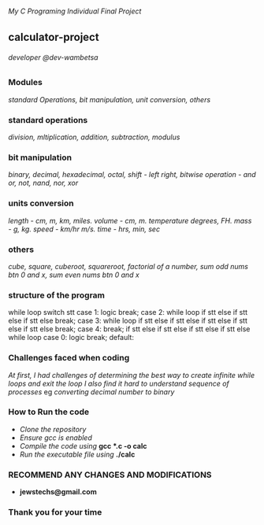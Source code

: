 ###### My C Programing Individual Final Project
## calculator-project
###### *developer @dev-wambetsa*

### Modules
*standard Operations, bit manipulation, unit conversion, others*

### standard operations
*division, mltiplication, addition, subtraction, modulus*

### bit manipulation
*binary, decimal, hexadecimal, octal, shift - left right, bitwise operation - and or, not, nand, nor, xor*

### units conversion
*length - cm, m, km, miles. volume - cm, m. temperature degrees, FH. mass - g, kg. speed - km/hr m/s. time - hrs, min, sec*

### others
_cube, square, cuberoot, squareroot, factorial of a number, sum odd nums btn 0 and x, sum even nums btn 0 and x_

### structure of the program
while loop
    switch stt
        case 1:
            logic
            break;
        case 2:
            while loop
                if stt
                else if stt
                else if stt
                else
            break;
        case 3:
            while loop
                if stt
                else if stt
                else if stt
                else if stt
                else if stt
                else
            break;
        case 4:
            break;
                if stt
                else if stt
                else if stt
                else if stt
                else
            while loop
        case 0:
            logic
            break;
        default:

### Challenges faced when coding
*At first, I had challenges of determining the best way to create  _infinite while loops_ and exit the loop*
*I also find it hard to understand sequence of processes* eg _converting decimal number to binary_

### How to Run the code
- *Clone the repository*
- *Ensure gcc is enabled*
- *Compile the code using* __gcc *.c -o calc__
- *Run the executable file using* __./calc__

### RECOMMEND ANY CHANGES AND MODIFICATIONS
- __jewstechs\@gmail.com__

### Thank you for your time